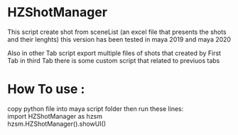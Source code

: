 # HZShotManager
This script create shot from sceneList (an excel file that presents the shots and their lenghts)
this version has been tested in maya 2019 and maya 2020

Also in other Tab script export multiple files of shots that created by First Tab
in third Tab there is some custom script that related to previuos tabs

# How To use :
  copy python file into maya script folder then run these lines: </br>
import HZShotManager as hzsm </br>
hzsm.HZShotManager().showUI() </br>
